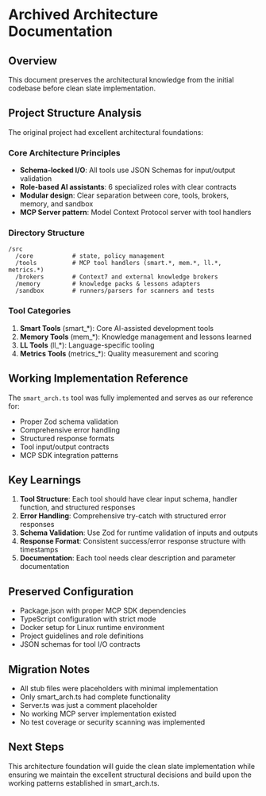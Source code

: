 # Archived Architecture Documentation

## Overview
This document preserves the architectural knowledge from the initial codebase before clean slate implementation.

## Project Structure Analysis
The original project had excellent architectural foundations:

### Core Architecture Principles
- **Schema-locked I/O**: All tools use JSON Schemas for input/output validation
- **Role-based AI assistants**: 6 specialized roles with clear contracts
- **Modular design**: Clear separation between core, tools, brokers, memory, and sandbox
- **MCP Server pattern**: Model Context Protocol server with tool handlers

### Directory Structure
```
/src
  /core           # state, policy management
  /tools          # MCP tool handlers (smart.*, mem.*, ll.*, metrics.*)
  /brokers        # Context7 and external knowledge brokers
  /memory         # knowledge packs & lessons adapters
  /sandbox        # runners/parsers for scanners and tests
```

### Tool Categories
1. **Smart Tools** (smart_*): Core AI-assisted development tools
2. **Memory Tools** (mem_*): Knowledge management and lessons learned
3. **LL Tools** (ll_*): Language-specific tooling
4. **Metrics Tools** (metrics_*): Quality measurement and scoring

## Working Implementation Reference
The `smart_arch.ts` tool was fully implemented and serves as our reference for:
- Proper Zod schema validation
- Comprehensive error handling
- Structured response formats
- Tool input/output contracts
- MCP SDK integration patterns

## Key Learnings
1. **Tool Structure**: Each tool should have clear input schema, handler function, and structured responses
2. **Error Handling**: Comprehensive try-catch with structured error responses
3. **Schema Validation**: Use Zod for runtime validation of inputs and outputs
4. **Response Format**: Consistent success/error response structure with timestamps
5. **Documentation**: Each tool needs clear description and parameter documentation

## Preserved Configuration
- Package.json with proper MCP SDK dependencies
- TypeScript configuration with strict mode
- Docker setup for Linux runtime environment
- Project guidelines and role definitions
- JSON schemas for tool I/O contracts

## Migration Notes
- All stub files were placeholders with minimal implementation
- Only smart_arch.ts had complete functionality
- Server.ts was just a comment placeholder
- No working MCP server implementation existed
- No test coverage or security scanning was implemented

## Next Steps
This architecture foundation will guide the clean slate implementation while ensuring we maintain the excellent structural decisions and build upon the working patterns established in smart_arch.ts.

